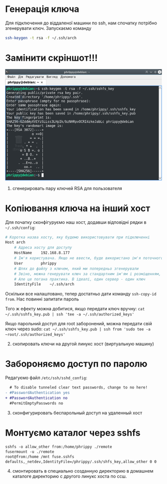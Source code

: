 # Генерація ключа
Для підключення до віддаленої машини по ssh, нам спочатку потрібно згенерувати ключ. Запускаємо команду
```bash
ssh-keygen -t rsa -f ~/.ssh/arch
```

# Замінити скріншот!!!
![Генерація ssh-ключа](ssh-keygen.png)
1. сгенерировать пару ключей RSA для пользователя

# Копіювання ключа на інший хост
Для початку сконфігуруємо наш хост, додавши відповідні рядки в `~/.ssh/config`:

```bash
# Коротка назва хосту, яку будемо використовувати при підключенні
Host arch
	# Адреса хосту для доступу
	HostName	192.168.8.177
	# Ім'я користувача. Якщо не ввести, буде використано ім'я поточного користувача
	User		phrippy
	# Шлях до файлу з ключем, який ми попередньо згенерували
	# Звіно, можна генерувати ключ за стандартним ім'ям і розміщенням, а потім опускати цей рядок
	# Але це погана практика. В ідеалі, один сервер - один ключ
	IdentityFile	~/.ssh/arch
```
Оскільки все налаштовано, тепер достатньо дати команду `ssh-copy-id from`. Нас повинні запитати пароль

Того ж ефекту можна добитися, якщо передати ключ вручну: `cat ~/.ssh/sshfs_key.pub | ssh 'tee -a ~/.ssh/authorized_keys'`

Якщо парольний доступ для root заборонений, можна передати свій ключ через sudo: `cat ~/.ssh/sshfs_key.pub | ssh from 'sudo tee -a ~root/.ssh/authorized_keys'`

2. скопировать ключи на другой линукс хост (виртуальную машину)

# Забороняємо доступ по паролю
Редагуємо файл `/etc/ssh/sshd_config`:
```diff
  # To disable tunneled clear text passwords, change to no here!
- #PasswordAuthentication yes
+ #PasswordAuthentication no
  #PermitEmptyPasswords no
```
3. сконфигурировать беспарольный доступ на удаленный хост

# Монтуємо каталог через sshfs
```
sshfs -o allow_other from:/home/phrippy ./remote
fusermount -u ./remote
root@from:/home /mnt fuse.sshfs defaults,_netdev,IdentityFile=/phrippy/.ssh/shfs_key,allow_other 0 0
```
4. смонтировать в специально созданную директорию в домашнем каталоге директорию с другого линукс хоста по ссш.
